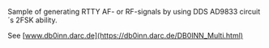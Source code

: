 Sample of generating RTTY AF- or RF-signals by using DDS AD9833 circuit´s 2FSK ability.

See [www.db0inn.darc.de](https://db0inn.darc.de/DB0INN_Multi.html)


